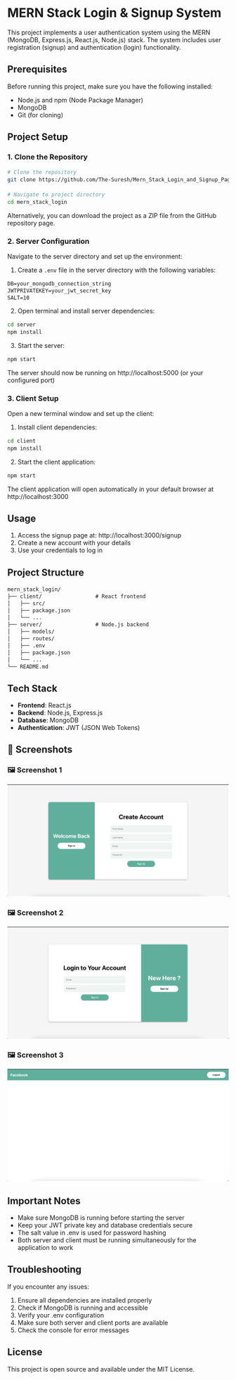 # MERN Stack Login & Signup System

This project implements a user authentication system using the MERN (MongoDB, Express.js, React.js, Node.js) stack. The system includes user registration (signup) and authentication (login) functionality.

## Prerequisites

Before running this project, make sure you have the following installed:
- Node.js and npm (Node Package Manager)
- MongoDB
- Git (for cloning)

## Project Setup

### 1. Clone the Repository

```bash
# Clone the repository
git clone https://github.com/The-Suresh/Mern_Stack_Login_and_Signup_Page.git

# Navigate to project directory
cd mern_stack_login
```

Alternatively, you can download the project as a ZIP file from the GitHub repository page.

### 2. Server Configuration

Navigate to the server directory and set up the environment:

1. Create a `.env` file in the server directory with the following variables:
```
DB=your_mongodb_connection_string
JWTPRIVATEKEY=your_jwt_secret_key
SALT=10
```

2. Open terminal and install server dependencies:
```bash
cd server
npm install
```

3. Start the server:
```bash
npm start
```

The server should now be running on http://localhost:5000 (or your configured port)

### 3. Client Setup

Open a new terminal window and set up the client:

1. Install client dependencies:
```bash
cd client
npm install
```

2. Start the client application:
```bash
npm start
```

The client application will open automatically in your default browser at http://localhost:3000

## Usage

1. Access the signup page at: http://localhost:3000/signup
2. Create a new account with your details
3. Use your credentials to log in

## Project Structure

```
mern_stack_login/
├── client/                 # React frontend
│   ├── src/
│   ├── package.json
│   └── ...
├── server/                 # Node.js backend
│   ├── models/
│   ├── routes/
│   ├── .env
│   ├── package.json
│   └── ...
└── README.md
```

## Tech Stack

- **Frontend**: React.js
- **Backend**: Node.js, Express.js
- **Database**: MongoDB
- **Authentication**: JWT (JSON Web Tokens)

## 📸 Screenshots

### 🖼 Screenshot 1
![Screenshot 1](screenshot1.png)

### 🖼 Screenshot 2
![Screenshot 2](screenshot2.png)

### 🖼 Screenshot 3
![Screenshot 3](screenshot3.png)


## Important Notes

- Make sure MongoDB is running before starting the server
- Keep your JWT private key and database credentials secure
- The salt value in .env is used for password hashing
- Both server and client must be running simultaneously for the application to work

## Troubleshooting

If you encounter any issues:

1. Ensure all dependencies are installed properly
2. Check if MongoDB is running and accessible
3. Verify your .env configuration
4. Make sure both server and client ports are available
5. Check the console for error messages

## License

This project is open source and available under the MIT License.
